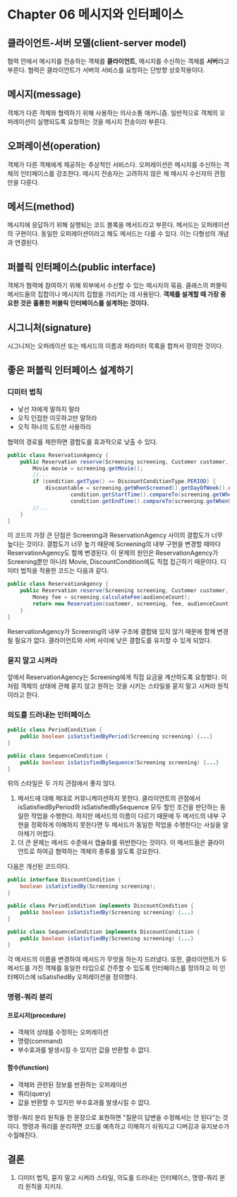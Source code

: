 # Chapter 06 메시지와 인터페이스

## 클라이언트-서버 모델(client-server model)
협력 안에서 메시지를 전송하는 객체를 **클라이언트**, 메시지를 수신하는 객체를 **서버**라고 부른다. 협력은 클라이언트가 서버의 서비스를 요청하는 단방향 상호작용이다.

## 메시지(message)
객체가 다른 객체와 협력하기 위해 사용하는 의사소통 매커니즘. 일반적으로 객체의 오퍼레이션이 실행되도록 요청하는 것을 메시지 전송이라 부른다.

## 오퍼레이션(operation)
객체가 다른 객체에게 제공하는 추상적인 서비스다. 오퍼레이션은 메시지를 수신하는 객체의 인터페이스를 강조한다. 메시지 전송자는 고려하지 않은 채 메시지 수신자의 관점만을 다룬다.

## 메서드(method)
메시지에 응답하기 위해 실행되는 코드 블록을 메서드라고 부른다. 메서드는 오퍼레이션의 구현이다. 동일한 오퍼레이션이라고 해도 메서드는 다를 수 있다. 이는 다형성의 개념과 연결된다.

## 퍼블릭 인터페이스(public interface)
객체가 협력에 참여하기 위해 외부에서 수신할 수 있는 메시지의 묶음. 클래스의 퍼블릭 메서드들의 집합이나 메시지의 집합을 가리키는 데 사용된다. **객체를 설계할 때 가장 중요한 것은 훌륭한 퍼블릭 인터페이스를 설계하는 것이다.**

## 시그니처(signature)
시그니처는 오퍼레이션 또는 메서드의 이름과 파라미터 목록을 합쳐서 정의한 것이다.

## 좋은 퍼블릭 인터페이스 설계하기

### 디미터 법칙
- 낯선 자에게 말하지 말라
- 오직 인접한 이웃하고만 말하라
- 오직 하나의 도트만 사용하라

협력의 경로를 제한하면 결합도를 효과적으로 낮출 수 있다.

```java
public class ReservationAgency {
    public Reservation reserve(Screening screening, Customer customer, int audienceCount) {
        Movie movie = screening.getMovie();
        //...
        if (condition.getType() == DiscountConditionType.PERIOD) {
            discountable = screening.getWhenScreened().getDayOfWeek().equals(condition.getDayOfWeek()) &&
                    condition.getStartTime().compareTo(screening.getWhenScreened().toLocalTime()) <= 0 &&
                    condition.getEndTime().compareTo(screening.getWhenScreened().toLocalTime()) >= 0;
        //...
    }
}
```
이 코드의 가장 큰 단점은 Screening과 ReservationAgency 사이의 결합도가 너무 높다는 것이다. 결합도가 너무 높기 때문에 Screening의 내부 구현을 변경할 때마다 ReservationAgency도 함께 변경된다. 이 문제의 원인은 ReservationAgency가 Screening뿐만 아니라 Movie, DiscountCondition에도 직접 접근하기 때문이다. 디미터 법칙을 적용한 코드는 다음과 같다.

```java
public class ReservationAgency {
    public Reservation reserve(Screening screening, Customer customer, int audienceCount) {
        Money fee = screening.calculateFee(audienceCount);
        return new Reservation(customer, screening, fee, audienceCount);
    }
}
```

ReservationAgency가 Screening의 내부 구조에 결합돼 있지 않기 때문에 함께 변경될 필요가 없다. 클라이언트와 서버 사이에 낮은 결합도를 유지할 수 있게 되었다.

### 묻지 말고 시켜라

앞에서 ReservationAgency는 Screening에게 직접 요금을 계산하도록 요청했다. 이처럼 객체의 상태에 관해 묻지 않고 원하는 것을 시키는 스타일을 묻지 말고 시켜라 원칙이라고 한다.

### 의도를 드러내는 인터페이스

```java
public class PeriodCondition {
    public boolean isSatisfiedByPeriod(Screening screening) {...}
}

public class SequenceCondition {
    public boolean isSatisfiedBySequence(Screening screening) {...}
}
```

위의 스타일은 두 가지 관점에서 좋지 않다.
1. 메서드에 대해 제대로 커뮤니케이션하지 못한다. 클라이언트의 관점에서 isSatisfiedByPeriod와 isSatisfiedBySequence 모두 할인 조건을 판단하는 동일한 작업을 수행한다. 하지만 메서드의 이름이 다르기 때문에 두 메서드의 내부 구현을 정확하게 이해하지 못한다면 두 메서드가 동일한 작업을 수행한다는 사실을 알아채기 어렵다.
2. 더 큰 문제는 메서드 수준에서 캡슐화를 위반한다는 것이다. 이 메서드들은 클라이언트로 하여금 협력하는 객체의 종류를 알도록 강요한다. 

다음은 개선된 코드이다.

```java
public interface DiscountCondition {
    boolean isSatisfiedBy(Screening screening);
}

public class PeriodCondition implements DiscountCondition {
    public boolean isSatisfiedBy(Screening screening) {...}
}

public class SequenceCondition implements DiscountCondition {
    public boolean isSatisfiedBy(Screening screening) {...}
}
```

각 메서드의 이름을 변경하여 메서드가 무엇을 하는지 드러냈다. 또한, 클라이언트가 두 메서드를 가진 객체를 동일한 타입으로 간주할 수 있도록 인터페이스를 정의하고 이 인터페이스에 isSatisfiedBy 오퍼레이션을 정의했다.

### 명령-쿼리 분리

#### 프로시저(procedure)
- 객체의 상태를 수정하는 오퍼레이션
- 명령(command)
- 부수효과를 발생시킬 수 있지만 값을 반환할 수 없다.

#### 함수(function)
- 객체와 관련된 정보를 반환하는 오퍼레이션
- 쿼리(query)
- 값을 반환할 수 있지만 부수효과를 발생시킬 수 없다.

명령-쿼리 분리 원칙을 한 문장으로 표현하면 "질문이 답변을 수정해서는 안 된다"는 것이다. 명령과 쿼리를 분리하면 코드를 예측하고 이해하기 쉬워지고 디버깅과 유지보수가 수월해진다.

## 결론
1. 디미터 법칙, 묻지 말고 시켜라 스타일, 의도를 드러내는 인터페이스, 명령-쿼리 분리 원칙을 지키자.